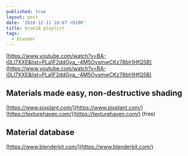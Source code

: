```yaml
---
published: true
layout: post
date: '2018-12-11 18:07 +0100'
title: bcon18 playlist
tags:
  - blender
---
```

[https://www.youtube.com/watch?v=BA-i0LI7XXE&list=PLa1F2ddGya_-4M5OysmwCKz78bh1HfQ5B](https://www.youtube.com/watch?v=BA-i0LI7XXE&list=PLa1F2ddGya_-4M5OysmwCKz78bh1HfQ5B)

## Materials made easy, non-destructive shading

[https://www.pixplant.com/](https://www.pixplant.com/)   
[https://texturehaven.com/](https://texturehaven.com/) (free)  

## Material database

[https://www.blenderkit.com/](https://www.blenderkit.com/)


